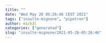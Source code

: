 ```yaml
---
title: ""
date: "Wed May 26 05:26:46 CEST 2021"
tags: ["insulte-mignone", "pipotron"]
author: m1ch3l
categories: ["generated"]
slug: "insulte-mignone/2021-05-26-05:26:46"
---
```



